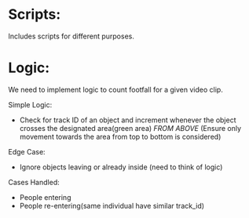 # Scripts:
Includes scripts for different purposes.

# Logic:
We need to implement logic to count footfall for a given video clip.

Simple Logic:
- Check for track ID of an object and increment whenever the object crosses the designated area(green area) *FROM ABOVE* (Ensure only movement towards the area from top to bottom is considered)

Edge Case:
- Ignore objects leaving or already inside (need to think of logic)

Cases Handled:
- People entering
- People re-entering(same individual have similar track_id)
